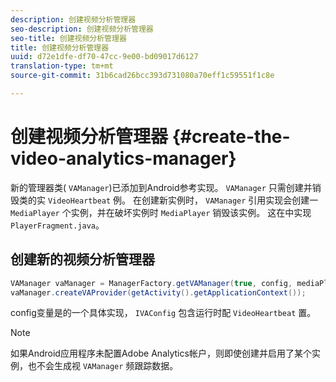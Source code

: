 ```yaml
---
description: 创建视频分析管理器
seo-description: 创建视频分析管理器
seo-title: 创建视频分析管理器
title: 创建视频分析管理器
uuid: d72e1dfe-df70-47cc-9e00-bd09017d6127
translation-type: tm+mt
source-git-commit: 31b6cad26bcc393d731080a70eff1c59551f1c8e

---
```



# 创建视频分析管理器 {#create-the-video-analytics-manager}

新的管理器类( `VAManager`)已添加到Android参考实现。 `VAManager` 只需创建并销毁类的实 `VideoHeartbeat` 例。 在创建新实例时， `VAManager` 引用实现会创建一 `MediaPlayer` 个实例，并在破坏实例时 `MediaPlayer` 销毁该实例。 这在中实现 `PlayerFragment.java`。

## 创建新的视频分析管理器

```java
VAManager vaManager = ManagerFactory.getVAManager(true, config, mediaPlayer);  
vaManager.createVAProvider(getActivity().getApplicationContext()); 
```

config变量是的一个具体实现， `IVAConfig` 包含运行时配 `VideoHeartbeat` 置。

>[!NOTE]
>
>如果Android应用程序未配置Adobe Analytics帐户，则即使创建并启用了某个实例，也不会生成视 `VAManager` 频跟踪数据。

